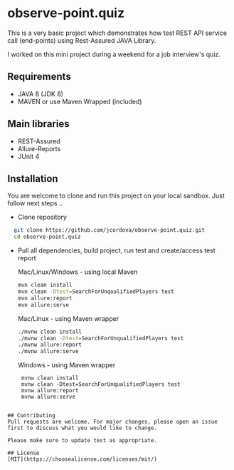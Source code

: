 # observe-point.quiz

This is a very basic project which demonstrates how test REST API service call (end-points) using Rest-Assured JAVA Library.  

I worked on this mini project during a weekend for a job interview's quiz.

## Requirements
* JAVA 8 (JDK 8)
* MAVEN or use Maven Wrapped (included)

## Main libraries
* REST-Assured
* Allure-Reports
* JUnit 4

## Installation
You are welcome to clone and run this project on your local sandbox.  Just follow next steps ..

* Clone repository

```bash
  git clone https://github.com/jcordova/observe-point.quiz.git
  cd observe-point.quiz
```

* Pull all dependencies, build project, run test and create/access test report

  Mac/Linux/Windows - using local Maven

  ```bash
  mvn clean install
  mvn clean -Dtest=SearchForUnqualifiedPlayers test 
  mvn allure:report
  mvn allure:serve 
  ```
  
  Mac/Linux - using Maven wrapper  

  ```bash
  ./mvnw clean install
  ./mvnw clean -Dtest=SearchForUnqualifiedPlayers test 
  ./mvnw allure:report
  ./mvnw allure:serve 
  ``` 
  
  Windows - using Maven wrapper
  
  ```batch
   mvnw clean install
   mvnw clean -Dtest=SearchForUnqualifiedPlayers test 
   mvnw allure:report
   mvnw allure:serve 
``` 

## Contributing
Pull requests are welcome. For major changes, please open an issue first to discuss what you would like to change.

Please make sure to update test as appropriate.

## License
[MIT](https://choosealicense.com/licenses/mit/)
